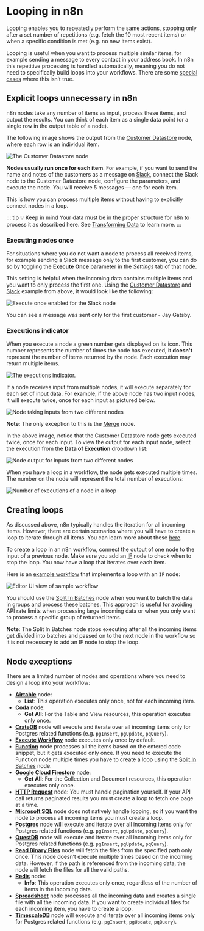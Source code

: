 # Looping in n8n

Looping enables you to repeatedly perform the same actions, stopping only after a set number of repetitions (e.g. fetch the 10 most recent items) or when a specific condition is met (e.g. no new items exist).

Looping is useful when you want to process multiple similar items, for example sending a message to every contact in your address book. In n8n this repetitive processing is handled automatically, meaning you do not need to specifically build loops into your workflows. There are some [special cases](#node-exceptions) where this isn’t true.

## Explicit loops unnecessary in n8n

n8n nodes take any number of items as input, process these items, and output the results. You can think of each item as a single data point (or a single row in the output table of a node).

The following image shows the output from the [Customer Datastore](../../nodes/nodes-library/nodes/N8nTrainingCustomerDatastore/README.md) node, where each row is an individual item.

![The Customer Datastore node](../images/customer_datastore_node.png)

**Nodes usually run once for each item**. For example, if you want to send the name and notes of the customers as a message on [Slack](../../nodes/nodes-library/nodes/Slack/README.md), connect the Slack node to the Customer Datastore node, configure the parameters, and execute the node. You will receive 5 messages — one for each item.

This is how you can process multiple items without having to explicitly connect nodes in a loop.

::: tip 💡 Keep in mind
Your data must be in the proper structure for n8n to process it as described here. See [Transforming Data](./transforming-data.md) to learn more.
:::

### Executing nodes once

For situations where you do not want a node to process all received items, for example sending a Slack message only to the first customer, you can do so by toggling the **Execute Once** parameter in the *Settings* tab of that node.

This setting is helpful when the incoming data contains multiple items and you want to only process the first one. Using the [Customer Datastore](../../nodes/nodes-library/nodes/N8nTrainingCustomerDatastore/README.md) and [Slack](../../nodes/nodes-library/nodes/Slack/README.md) example from above, it would look like the following:

![Execute once enabled for the Slack node](../images/execute_once.png)

You can see a message was sent only for the first customer - Jay Gatsby.

### Executions indicator

When you execute a node a green number gets displayed on its icon. This number represents the number of times the node has executed, it **doesn't** represent the number of items returned by the node. Each execution may return multiple items.

![The executions indicator.](../images/executions_indicator.png)

If a node receives input from multiple nodes, it will execute separately for each set of input data. For example, if the above node has two input nodes, it will execute twice, once for each input as pictured below. 

![Node taking inputs from two different nodes](../images/multiple_inputs.png)

**Note**: The only exception to this is the [Merge](../../nodes/nodes-library/core-nodes/Merge/README.md) node.

In the above image, notice that the Customer Datastore node gets executed twice, once for each input. To view the output for each input node, select the execution from the **Data of Execution** dropdown list:

![Node output for inputs from two different nodes](../images/multiple_outputs.png)

When you have a loop in a workflow, the node gets executed multiple times. The number on the node will represent the total number of executions:

![Number of executions of a node in a loop](../images/loop_executions.png)

## Creating loops

As discussed above, n8n typically handles the iteration for all incoming items. However, there are certain scenarios where you will have to create a loop to iterate through all items. You can learn more about these [here](#node-exceptions).

To create a loop in an n8n workflow, connect the output of one node to the input of a previous node. Make sure you add an [IF](../../nodes/nodes-library/core-nodes/If/README.md) node to check when to stop the loop. You now have a loop that iterates over each item. 

Here is an [example workflow](https://n8n.io/workflows/1130) that implements a loop with an `IF` node:

![Editor UI view of sample workflow](../images/example_workflow.png)

You should use the [Split In Batches](../../nodes/nodes-library/core-nodes/SplitInBatches/README.md) node when you want to batch the data in groups and process these batches. This approach is useful for avoiding API rate limits when processing large incoming data or when you only want to process a specific group of returned items.

**Note**: The Split In Batches node stops executing after all the incoming items get divided into batches and passed on to the next node in the workflow so it is not necessary to add an IF node to stop the loop.

## Node exceptions

There are a limited number of nodes and operations where you need to design a loop into your workflow:

* [**Airtable**](../../nodes/nodes-library/nodes/Airtable/README.md) node:
	* **List**: This operation executes only once, not for each incoming item.
* [**Coda**](../../nodes/nodes-library/nodes/Coda/README.md) node:
	* **Get All**: For the Table and View resources, this operation executes only once.
* [**CrateDB**](../../nodes/nodes-library/nodes/crateDb/README.md) node will execute and iterate over all incoming items only for Postgres related functions (e.g. `pgInsert`, `pgUpdate`, `pqQuery`).
* [**Execute Workflow**](../../nodes/nodes-library/core-nodes/ExecuteWorkflow/README.md) node executes only once by default.
* [**Function**](../../nodes/nodes-library/core-nodes/Function/README.md) node processes all the items based on the entered code snippet, but it gets executed only once. If you need to execute the Function node multiple times you have to create a loop using the [Split In Batches](../../nodes/nodes-library/core-nodes/SplitInBatches/README.md) node.
* [**Google Cloud Firestore**](../../nodes/nodes-library/nodes/GoogleCloudFirestore/README.md) node:
	* **Get All**: For the Collection and Document resources, this operation executes only once.
* [**HTTP Request**](../../nodes/nodes-library/core-nodes/httpRequest/README.md) node: You must handle pagination yourself. If your API call returns paginated results you must create a loop to fetch one page at a time.
* [**Microsoft SQL**](../../nodes/nodes-library/nodes/microsoftSql/README.md) node does not natively handle looping, so if you want the node to process all incoming items you must create a loop.
* [**Postgres**](../../nodes/nodes-library/nodes/postgres/README.md) node will execute and iterate over all incoming items only for Postgres related functions (e.g. `pgInsert`, `pgUpdate`, `pqQuery`).
* [**QuestDB**](../../nodes/nodes-library/nodes/QuestDb/README.md) node will execute and iterate over all incoming items only for Postgres related functions (e.g. `pgInsert`, `pgUpdate`, `pqQuery`).
* [**Read Binary Files**](../../nodes/nodes-library/core-nodes/readBinaryFiles/README.md) node will fetch the files from the specified path only once. This node doesn’t execute multiple times based on the incoming data. However, if the path is referenced from the incoming data, the node will fetch the files for all the valid paths.
* [**Redis**](../../nodes/nodes-library/nodes/redis/README.md) node:
	* **Info**: This operation executes only once, regardless of the number of items in the incoming data.
* [**Spreadsheet**](../../nodes/nodes-library/core-nodes/SpreadsheetFile/README.md) node processes all the incoming data and creates a single file with all the incoming data. If you want to create individual files for each incoming item, you have to create a loop.
* [**TimescaleDB**](../../nodes/nodes-library/nodes/TimescaleDb/README.md) node will execute and iterate over all incoming items only for Postgres related functions (e.g. `pgInsert`, `pgUpdate`, `pqQuery`).
